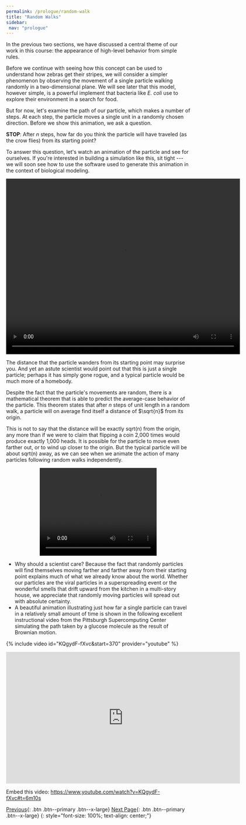 ```yaml
---
permalink: /prologue/random-walk
title: "Random Walks"
sidebar:
 nav: "prologue"
---
```


In the previous two sections, we have discussed a central theme of our work in this course: the appearance of high-level behavior from simple rules.

Before we continue with seeing how this concept can be used to understand how zebras get their stripes, we will consider a simpler phenomenon by observing the movement of a single particle walking randomly in a two-dimensional plane.  We will see later that this model, however simple, is a powerful implement that bacteria like *E. coli* use to explore their environment in a search for food.

But for now, let's examine the path of our particle, which makes a number of steps. At each step, the particle moves a single unit in a randomly chosen direction. Before we show this animation, we ask a question.

**STOP**: After *n* steps, how far do you think the particle will have traveled (as the crow flies) from its starting point?

To answer this question, let's watch an animation of the particle and see for ourselves. If you're interested in building a simulation like this, sit tight --- we will soon see how to use the software used to generate this animation in the context of biological modeling.

<div style="text-align:center">
	<video width="640" height="480" controls>
	  <source type="video/mp4" src="../assets/random_walk_1.mp4">
	</video>
</div>

The distance that the particle wanders from its starting point may surprise you. And yet an astute scientist would point out that this is just a single particle; perhaps it has simply gone rogue, and a typical particle would be much more of a homebody.

Despite the fact that the particle's movements are random, there is a mathematical theorem that is able to predict the average-case behavior of the particle. This theorem states that after *n* steps of unit length in a random walk, a particle will on average find itself a distance of $\sqrt{n}$ from its origin.

This is not to say that the distance will be exactly sqrt(n) from the origin, any more than if we were to claim that flipping a coin 2,000 times would produce exactly 1,000 heads.  It is possible for the particle to move even farther out, or to wind up closer to the origin. But the typical particle will be about sqrt(n) away, as we can see when we animate the action of many particles following random walks independently.

<div style="text-align:center">
	<video width="320" height="240" controls>
	  <source type="video/mp4" src="../assets/random_walk_200.mp4">
	</video>
</div>

* Why should a scientist care? Because the fact that randomly particles will find themselves moving farther and farther away from their starting point explains much of what we already know about the world. Whether our particles are the viral particles in a superspreading event or the wonderful smells that drift upward from the kitchen in a multi-story house, we appreciate that randomly moving particles will spread out with absolute certainty.
* A beautiful animation illustrating just how far a single particle can travel in a relatively small amount of time is shown in the following excellent instructional video from the Pittsburgh Supercomputing Center simulating the path taken by a glucose molecule as the result of Brownian motion.

{% include video id="KQgydF-fXvc&start=370" provider="youtube" %}

<iframe width="640" height="360" src="https://www.youtube-nocookie.com/embed/KQgydF-fXvc&start=370" frameborder="0" allowfullscreen></iframe>

Embed this video: https://www.youtube.com/watch?v=KQgydF-fXvc#t=6m10s


[Previous](home){: .btn .btn--primary .btn--x-large} [Next Page](animals){: .btn .btn--primary .btn--x-large}
{: style="font-size: 100%; text-align: center;"}
